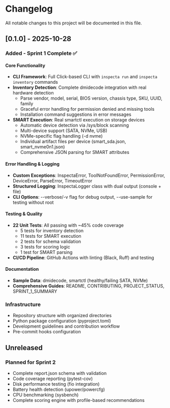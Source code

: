 # Changelog

All notable changes to this project will be documented in this file.

## [0.1.0] - 2025-10-28

### Added - Sprint 1 Complete ✅

#### Core Functionality
- **CLI Framework**: Full Click-based CLI with `inspecta run` and `inspecta inventory` commands
- **Inventory Detection**: Complete dmidecode integration with real hardware detection
  - Parse vendor, model, serial, BIOS version, chassis type, SKU, UUID, family
  - Graceful error handling for permission denied and missing tools
  - Installation command suggestions in error messages
- **SMART Execution**: Real smartctl execution on storage devices
  - Automatic device detection via /sys/block scanning
  - Multi-device support (SATA, NVMe, USB)
  - NVMe-specific flag handling (-d nvme)
  - Individual artifact files per device (smart_sda.json, smart_nvme0n1.json)
  - Comprehensive JSON parsing for SMART attributes

#### Error Handling & Logging
- **Custom Exceptions**: InspectaError, ToolNotFoundError, PermissionError, DeviceError, ParseError, TimeoutError
- **Structured Logging**: InspectaLogger class with dual output (console + file)
- **CLI Options**: --verbose/-v flag for debug output, --use-sample for testing without root

#### Testing & Quality
- **22 Unit Tests**: All passing with ~45% code coverage
  - 5 tests for inventory detection
  - 11 tests for SMART execution
  - 2 tests for schema validation
  - 3 tests for scoring logic
  - 1 test for SMART parsing
- **CI/CD Pipeline**: GitHub Actions with linting (Black, Ruff) and testing

#### Documentation
- **Sample Data**: dmidecode, smartctl (healthy/failing SATA, NVMe)
- **Comprehensive Guides**: README, CONTRIBUTING, PROJECT_STATUS, SPRINT_1_SUMMARY

### Infrastructure
- Repository structure with organized directories
- Python package configuration (pyproject.toml)
- Development guidelines and contribution workflow
- Pre-commit hooks configuration

## Unreleased

### Planned for Sprint 2
- Complete report.json schema with validation
- Code coverage reporting (pytest-cov)
- Disk performance testing (fio integration)
- Battery health detection (upower/powercfg)
- CPU benchmarking (sysbench)
- Complete scoring engine with profile-based recommendations
